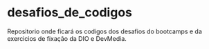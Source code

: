 # desafios_de_codigos
Repositorio onde ficará os codigos dos desafios do bootcamps e da exercicios de fixação da DIO e DevMedia.